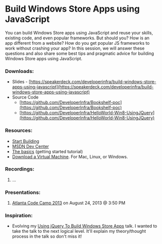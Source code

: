 # Build Windows Store Apps using JavaScript

You can build Windows Store apps using JavaScript and reuse your skills, existing code, and even popular frameworks. But should you? How is an app different from a website? How do you get popular JS frameworks to work without crashing your app? In this session, we will answer these questions and also share some best tips and pragmatic advice for building Windows Store apps using JavaScript.

### Downloads:
* Slides - [https://speakerdeck.com/developerinfra/build-windows-store-apps-using-javascript](https://speakerdeck.com/developerinfra/build-windows-store-apps-using-javascript)
* Source Code
  * [https://github.com/DeveloperInfra/Bookshelf-poc](https://github.com/DeveloperInfra/Bookshelf-poc)
  * [https://github.com/DeveloperInfra/HelloWorld-Win8-UsingJQuery](https://github.com/DeveloperInfra/HelloWorld-Win8-UsingJQuery)

### Resources:
* [Start Building](http://build.windowsstore.com/)
* [MSDN Dev Center](http://msdn.microsoft.com/en-us/windows/apps)
* [The basics](http://msdn.microsoft.com/en-US/windows/apps/jj679957) (getting started tutorial)
* [Download a Virtual Machine](http://www.modern.ie/en-us/virtualization-tools#downloads). For Mac, Linux, or Windows.

### Recordings:
1. ...

### Presentations:
1. [Atlanta Code Camp 2013](http://atlantacodecamp.org/2013/speaker/Mark-Wilson) on August 24, 2013 @ 3:50 PM

### Inspiration:
* Evolving my [Using jQuery To Build Windows Store Apps](https://github.com/DeveloperInfra/Abstracts/blob/master/Using-jQuery-To-Build-Windows-Store-Apps.md) talk. I wanted to take the talk to the next logical level. It'll explain my theory/thought process in the talk so don't miss it!
